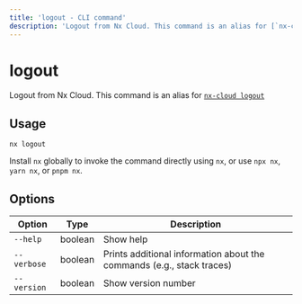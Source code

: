 ```yaml
---
title: 'logout - CLI command'
description: 'Logout from Nx Cloud. This command is an alias for [`nx-cloud logout`](/ci/reference/nx-cloud-cli#npx-nxcloud-logout)'
---
```


# logout

Logout from Nx Cloud. This command is an alias for [`nx-cloud logout`](/ci/reference/nx-cloud-cli#npx-nxcloud-logout)

## Usage

```shell
nx logout
```

Install `nx` globally to invoke the command directly using `nx`, or use `npx nx`, `yarn nx`, or `pnpm nx`.

## Options

| Option      | Type    | Description                                                           |
| ----------- | ------- | --------------------------------------------------------------------- |
| `--help`    | boolean | Show help                                                             |
| `--verbose` | boolean | Prints additional information about the commands (e.g., stack traces) |
| `--version` | boolean | Show version number                                                   |
